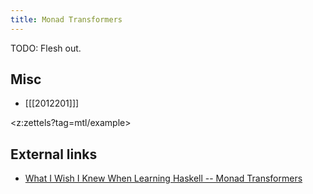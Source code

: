 ```yaml
---
title: Monad Transformers
---
```


TODO: Flesh out.

## Misc

* [[[2012201]]]

<z:zettels?tag=mtl/example>

## External links

* [What I Wish I Knew When Learning Haskell -- Monad Transformers](http://dev.stephendiehl.com/hask/#monad-transformers)

